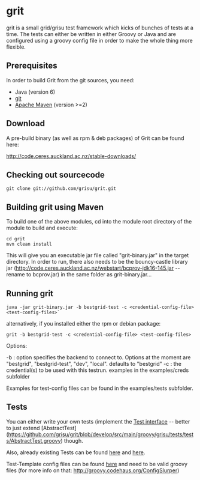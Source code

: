 grit
===

grit is a small grid/grisu test framework which kicks of bunches of tests at a time. The tests can either be written in either Groovy or Java and are configured using a groovy config file in order to make the whole thing more flexible.

Prerequisites
--------------------

In order to build Grit from the git sources, you need: 

- Java (version 6)
- [git](http://git-scm.com) 
- [Apache Maven](http://maven.apache.org) (version >=2)

Download
----------

A pre-build binary (as well as rpm & deb packages) of Grit can be found here:

http://code.ceres.auckland.ac.nz/stable-downloads/


Checking out sourcecode
-------------------------------------

 `git clone git://github.com/grisu/grit.git`

Building grit using Maven
------------------------------------------

To build one of the above modules, cd into the module root directory of the module to build and execute: 

    cd grit
    mvn clean install
    
This will give you an executable jar file called "grit-binary.jar" in the target directory. In order to run, there also needs to be the bouncy-castle library jar (http://code.ceres.auckland.ac.nz/webstart/bcprov-jdk16-145.jar -- rename to bcprov.jar) in the same folder as grit-binary.jar...

Running grit
--------------------

    java -jar grit-binary.jar -b bestgrid-test -c <credential-config-file> <test-config-files>`

alternatively, if you installed either the rpm or debian package:

    grit -b bestgrid-test -c <credential-config-file> <test-config-files>

Options:

 -b : option specifies the backend to connect to. Options at the moment are "bestgrid", "bestgrid-test", "dev", "local". defaults to "bestgrid"
 -c : the credential(s) to be used with this testrun. examples in the examples/creds subfolder
 
Examples for test-config files can be found in the examples/tests subfolder.

Tests
---------

You can either write your own tests (implement the [Test interface](https://github.com/grisu/grit/blob/develop/src/main/groovy/grisu/tests/tests/Test.groovy) -- better to just extend [AbstractTest] (https://github.com/grisu/grit/blob/develop/src/main/groovy/grisu/tests/tests/AbstractTest.groovy) though.

Also, already existing Tests can be found [here](https://github.com/grisu/grit/tree/develop/src/main/groovy/grisu/tests/testRuns) and [here](https://github.com/grisu/grit/tree/develop/src/main/groovy/grisu/tests/tests).

Test-Template config files can be found [here](https://github.com/grisu/grit/tree/develop/test-templates) and need to be valid groovy files (for more info on that: http://groovy.codehaus.org/ConfigSlurper)


